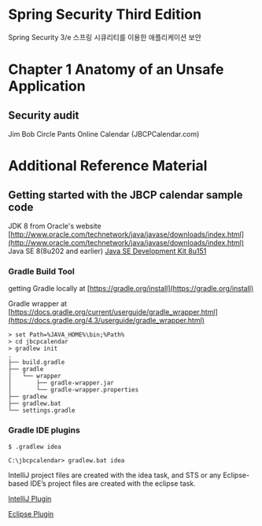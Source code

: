 # Spring Security Third Edition

Spring Security 3/e 스프링 시큐리티를 이용한 애플리케이션 보안

# Chapter 1 Anatomy of an Unsafe Application

## Security audit

Jim Bob Circle Pants Online Calendar (JBCPCalendar.com)


# Additional Reference Material

## Getting started with the JBCP calendar sample code

JDK 8 from Oracle's website [http://www.oracle.com/technetwork/java/javase/downloads/index.html](http://www.oracle.com/technetwork/java/javase/downloads/index.html)
Java SE 8(8u202 and earlier) [Java SE Development Kit 8u151](https://www.oracle.com/java/technologies/javase/javase8-archive-downloads.html)

### Gradle Build Tool

getting Gradle locally at [https://gradle.org/install](https://gradle.org/install)

Gradle wrapper at [https://docs.gradle.org/current/userguide/gradle_wrapper.html](https://docs.gradle.org/4.3/userguide/gradle_wrapper.html)
```
> set Path=%JAVA_HOME%\bin;%Path%
> cd jbcpcalendar
> gradlew init
.
├── build.gradle
├── gradle
│   └── wrapper
│       ├── gradle-wrapper.jar
│       └── gradle-wrapper.properties
├── gradlew
├── gradlew.bat
└── settings.gradle
```

### Gradle IDE plugins
```
$ .gradlew idea
```
```
C:\jbcpcalendar> gradlew.bat idea
```
IntelliJ project files are created with the idea task, and STS or any Eclipse-based IDE’s project files are created with the eclipse task.

[IntelliJ Plugin](https://docs.gradle.org/current/userguide/idea_plugin.html)

[Eclipse Plugin](https://docs.gradle.org/current/userguide/eclipse_plugin.html)
